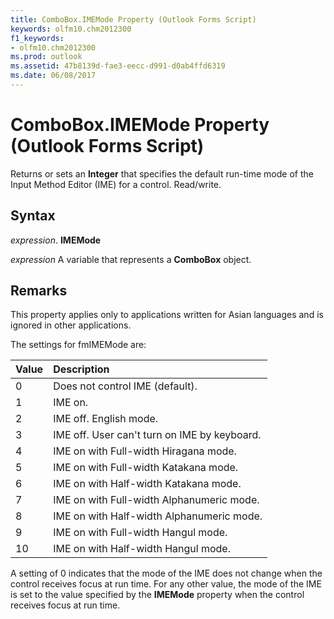 ```yaml
---
title: ComboBox.IMEMode Property (Outlook Forms Script)
keywords: olfm10.chm2012300
f1_keywords:
- olfm10.chm2012300
ms.prod: outlook
ms.assetid: 47b8139d-fae3-eecc-d991-d0ab4ffd6319
ms.date: 06/08/2017
---
```



# ComboBox.IMEMode Property (Outlook Forms Script)

Returns or sets an  **Integer** that specifies the default run-time mode of the Input Method Editor (IME) for a control. Read/write.


## Syntax

 _expression_. **IMEMode**

 _expression_ A variable that represents a  **ComboBox** object.


## Remarks

This property applies only to applications written for Asian languages and is ignored in other applications.

The settings for fmIMEMode are:



|**Value**|**Description**|
|:-----|:-----|
|0|Does not control IME (default).|
|1|IME on.|
|2|IME off. English mode.|
|3|IME off. User can't turn on IME by keyboard.|
|4|IME on with Full-width Hiragana mode.|
|5|IME on with Full-width Katakana mode.|
|6|IME on with Half-width Katakana mode.|
|7|IME on with Full-width Alphanumeric mode.|
|8|IME on with Half-width Alphanumeric mode.|
|9|IME on with Full-width Hangul mode.|
|10|IME on with Half-width Hangul mode.|

A setting of 0 indicates that the mode of the IME does not change when the control receives focus at run time. For any other value, the mode of the IME is set to the value specified by the  **IMEMode** property when the control receives focus at run time.


